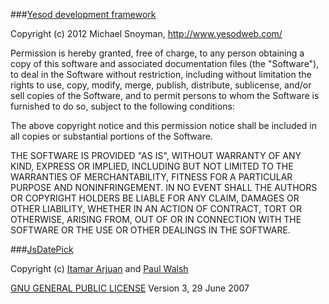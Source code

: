 ###[Yesod development framework](http://www.yesodweb.com/)

Copyright (c) 2012 Michael Snoyman, http://www.yesodweb.com/

Permission is hereby granted, free of charge, to any person obtaining
a copy of this software and associated documentation files (the
"Software"), to deal in the Software without restriction, including
without limitation the rights to use, copy, modify, merge, publish,
distribute, sublicense, and/or sell copies of the Software, and to
permit persons to whom the Software is furnished to do so, subject to
the following conditions:

The above copyright notice and this permission notice shall be
included in all copies or substantial portions of the Software.

THE SOFTWARE IS PROVIDED "AS IS", WITHOUT WARRANTY OF ANY KIND,
EXPRESS OR IMPLIED, INCLUDING BUT NOT LIMITED TO THE WARRANTIES OF
MERCHANTABILITY, FITNESS FOR A PARTICULAR PURPOSE AND
NONINFRINGEMENT. IN NO EVENT SHALL THE AUTHORS OR COPYRIGHT HOLDERS BE
LIABLE FOR ANY CLAIM, DAMAGES OR OTHER LIABILITY, WHETHER IN AN ACTION
OF CONTRACT, TORT OR OTHERWISE, ARISING FROM, OUT OF OR IN CONNECTION
WITH THE SOFTWARE OR THE USE OR OTHER DEALINGS IN THE SOFTWARE.

###[JsDatePick](http://javascriptcalendar.org/)

Copyright (c) [Itamar Arjuan](http://www.itamararjuan.co.il/) and [Paul Walsh](http://paulwalsh.info/)

[GNU GENERAL PUBLIC LICENSE](http://www.gnu.org/licenses/gpl.html)
Version 3, 29 June 2007
